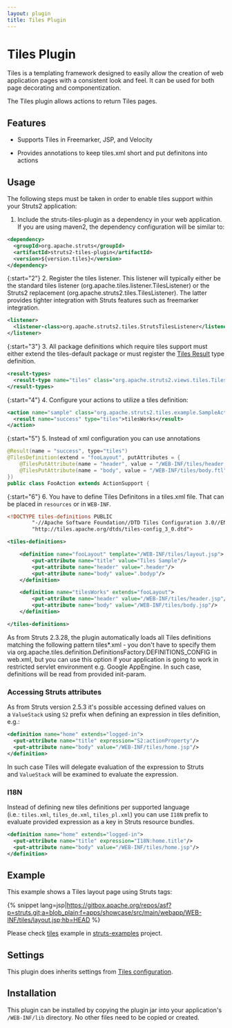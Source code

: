 ```yaml
---
layout: plugin
title: Tiles Plugin
---
```


# Tiles Plugin

Tiles is a templating framework designed to easily allow the creation of web application pages with a consistent look and feel. It can be used for both page decorating and componentization.

The Tiles plugin allows actions to return Tiles pages.


## Features

+ Supports Tiles in Freemarker, JSP, and Velocity

+ Provides annotations to keep tiles.xml short and put definitons into actions

## Usage

The following steps must be taken in order to enable tiles support within your Struts2 application:

1. Include the struts-tiles-plugin as a dependency in your web application. If you are using maven2, the dependency configuration will be similar to:


```xml
<dependency>
  <groupId>org.apache.struts</groupId>
  <artifactId>struts2-tiles-plugin</artifactId>
  <version>${version.tiles}</version>
</dependency>

```

{:start="2"}
2. Register the tiles listener. This listener will typically either be the standard tiles listener (org.apache.tiles.listener.TilesListener) or the Struts2 replacement (org.apache.struts2.tiles.TilesListener). The latter provides tighter integration with Struts features such as freemarker integration.


```xml
<listener>
  <listener-class>org.apache.struts2.tiles.StrutsTilesListener</listener-class>
</listener>

```

{:start="3"}
3. All package definitions which require tiles support must either extend the tiles-default package or must register the [Tiles Result](https://cwiki.apache.org/confluence/pages/createpage.action?spaceKey=WW&title=Tiles+Result&linkCreation=true&fromPageId=27401) type definition.


```xml
<result-types>
  <result-type name="tiles" class="org.apache.struts2.views.tiles.TilesResult"/>
</result-types>

```

{:start="4"}
4. Configure your actions to utilize a tiles definition:


```xml
<action name="sample" class="org.apache.struts2.tiles.example.SampleAction" >
  <result name="success" type="tiles">tilesWorks</result>
</action>

```

{:start="5"}
5. Instead of xml configuration you can use annotations


```java
@Result(name = "success", type="tiles")
@TilesDefinition(extend = "fooLayout", putAttributes = {
    @TilesPutAttribute(name = "header", value = "/WEB-INF/tiles/header.jsp"),
    @TilesPutAttribute(name = "body", value = "/WEB-INF/tiles/body.ftl")
})
public class FooAction extends ActionSupport {
```

{:start="6"}
6. You have to define Tiles Definitons in a tiles.xml file. That can be placed in `resources` or in `WEB-INF`.


```xml
<!DOCTYPE tiles-definitions PUBLIC
        "-//Apache Software Foundation//DTD Tiles Configuration 3.0//EN"
        "http://tiles.apache.org/dtds/tiles-config_3_0.dtd">

<tiles-definitions>

    <definition name="fooLayout" template="/WEB-INF/tiles/layout.jsp">
        <put-attribute name="title" value="Tiles Sample"/>
        <put-attribute name="header" value=".header"/>
        <put-attribute name="body" value=".bodyp"/>
    </definition>

    <definition name="tilesWorks" extends="fooLayout">
        <put-attribute name="header" value="/WEB-INF/tiles/header.jsp"/>
        <put-attribute name="body" value="/WEB-INF/tiles/body.jsp"/>
    </definition>

</tiles-definitions>
```

As from Struts 2.3.28, the plugin automatically loads all Tiles definitions matching the following pattern tiles*.xml - you don't have to specify them via org.apache.tiles.definition.DefinitionsFactory.DEFINITIONS_CONFIG in web.xml, but you can use this option if your application is going to work in restricted servlet environment e.g. Google AppEngine. In such case, definitions will be read from provided init-param.

### Accessing Struts attributes

As from Struts version 2.5.3 it's possible accessing defined values on a `ValueStack` using `S2` prefix when defining an expression in tiles definition, e.g.:

```xml
<definition name="home" extends="logged-in">
  <put-attribute name="title" expression="S2:actionProperty"/>
  <put-attribute name="body" value="/WEB-INF/tiles/home.jsp"/>
</definition>
```

In such case Tiles will delegate evaluation of the expression to Struts and `ValueStack` will be examined to evaluate the expression.

### I18N

Instead of defining new tiles definitions per supported language (i.e.: `tiles.xml`, `tiles_de.xml`, `tiles_pl.xml`) you can use `I18N` prefix to evaluate provided expression as a key in Struts resource bundles. 


```xml
<definition name="home" extends="logged-in">
  <put-attribute name="title" expression="I18N:home.title"/>
  <put-attribute name="body" value="/WEB-INF/tiles/home.jsp"/>
</definition>
```

## Example

This example shows a Tiles layout page using Struts tags:

{% snippet lang=jsp|https://gitbox.apache.org/repos/asf?p=struts.git;a=blob_plain;f=apps/showcase/src/main/webapp/WEB-INF/tiles/layout.jsp;hb=HEAD %}

Please check [tiles](https://github.com/apache/struts-examples/tree/master/tiles) example in [struts-examples](https://github.com/apache/struts-examples/tree/master/tiles) project.

## Settings

This plugin does inherits settings from [Tiles configuration](http://tiles.apache.org/config-reference.html).

## Installation

This plugin can be installed by copying the plugin jar into your application's `/WEB-INF/lib` directory. No other files need to be copied or created.
